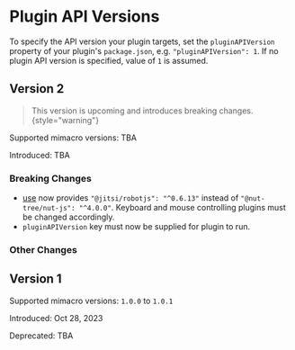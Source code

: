 # Plugin API Versions
To specify the API version your plugin targets, set the `pluginAPIVersion` property of your plugin's
`package.json`, e.g. `"pluginAPIVersion": 1`. If no plugin API version is
specified, value of `1` is assumed.

## Version 2
> This version is upcoming and introduces breaking changes.
{style="warning"}

Supported mimacro versions: TBA

Introduced: TBA

### Breaking Changes

- [use](Functions.md#use-package) now provides `"@jitsi/robotjs": "^0.6.13"` instead of `"@nut-tree/nut-js": "^4.0.0"`.
Keyboard and mouse controlling plugins must be changed accordingly.
- `pluginAPIVersion` key must now be supplied for plugin to run.

### Other Changes

## Version 1
Supported mimacro versions: `1.0.0` to `1.0.1`

Introduced: Oct 28, 2023

Deprecated: TBA